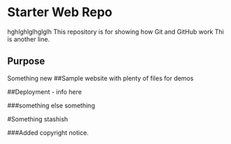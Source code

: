 # Starter Web Repo
hghlghlglhglglh
This repository is for showing how Git and GitHub work
Thi is another line.
## Purpose
Something new
##Sample website with plenty of files for demos

##Deployment - info here

###something else
something

#Something stashish

###Added copyright notice.

